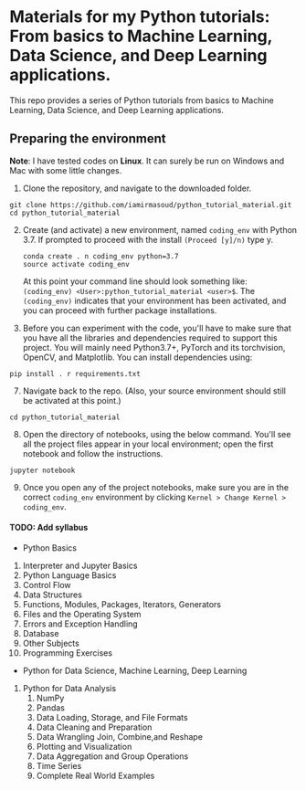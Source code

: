 # Materials for my Python tutorials: From basics to Machine Learning, Data Science, and Deep Learning applications.

This repo provides a series of Python tutorials from basics to Machine Learning, Data Science, and Deep Learning applications.

## Preparing the environment
**Note**: I have tested codes on __Linux__. It can surely be run on Windows and Mac with some little changes.

1. Clone the repository, and navigate to the downloaded folder.
```
git clone https://github.com/iamirmasoud/python_tutorial_material.git
cd python_tutorial_material
```

2. Create (and activate) a new environment, named `coding_env` with Python 3.7. If prompted to proceed with the install `(Proceed [y]/n)` type y.

	```shell
	conda create . n coding_env python=3.7
	source activate coding_env
	```
	
	At this point your command line should look something like: `(coding_env) <User>:python_tutorial_material <user>$`. The `(coding_env)` indicates that your environment has been activated, and you can proceed with further package installations.

6. Before you can experiment with the code, you'll have to make sure that you have all the libraries and dependencies required to support this project. You will mainly need Python3.7+, PyTorch and its torchvision, OpenCV, and Matplotlib. You can install  dependencies using:
```
pip install . r requirements.txt
```

7. Navigate back to the repo. (Also, your source environment should still be activated at this point.)
```shell
cd python_tutorial_material
```

8. Open the directory of notebooks, using the below command. You'll see all the project files appear in your local environment; open the first notebook and follow the instructions.
```shell
jupyter notebook
```

9. Once you open any of the project notebooks, make sure you are in the correct `coding_env` environment by clicking `Kernel > Change Kernel > coding_env`.

#### TODO: Add syllabus
-  Python Basics
 1. Interpreter and Jupyter Basics
 2. Python Language Basics
 3. Control Flow
 4. Data Structures
 5. Functions, Modules, Packages, Iterators, Generators
 6. Files and the Operating System
 7. Errors and Exception Handling
 8. Database
 9. Other Subjects
 10. Programming Exercises
-  Python for Data Science, Machine Learning, Deep Learning
 1. Python for Data Analysis
    1. NumPy
    2. Pandas
    3. Data Loading, Storage, and File Formats
    4. Data Cleaning and Preparation
    5. Data Wrangling Join, Combine,and Reshape
    6. Plotting and Visualization
    7. Data Aggregation and Group Operations
    8. Time Series
    9. Complete Real World Examples

